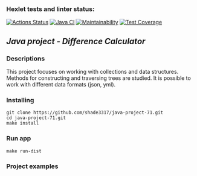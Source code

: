 ### Hexlet tests and linter status:
[![Actions Status](https://github.com/shade3317/java-project-71/actions/workflows/hexlet-check.yml/badge.svg)](https://github.com/shade3317/java-project-71/actions)
[![Java CI](https://github.com/shade3317/java-project-71/actions/workflows/main.yml/badge.svg)](https://github.com/shade3317/java-project-71/actions/workflows/main.yml)
[![Maintainability](https://api.codeclimate.com/v1/badges/4071bdaa150e1e3540b1/maintainability)](https://codeclimate.com/github/shade3317/java-project-71/maintainability)
[![Test Coverage](https://api.codeclimate.com/v1/badges/4071bdaa150e1e3540b1/test_coverage)](https://codeclimate.com/github/shade3317/java-project-71/test_coverage)


## ***Java project - Difference Calculator***


### **Descriptions**
This project focuses on working with collections and data structures. 
Methods for constructing and traversing trees are studied. 
It is possible to work with different data formats (json, yml).


### **Installing**
```
git clone https://github.com/shade3317/java-project-71.git
cd java-project-71.git
make install
```


### **Run app**
```
make run-dist
```


### **Project examples**